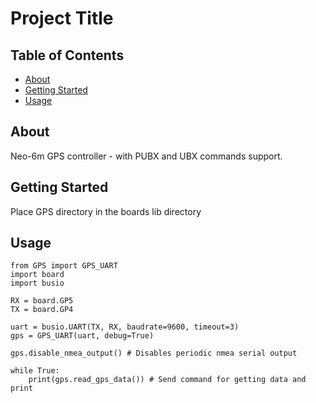 # Project Title

## Table of Contents

- [About](#about)
- [Getting Started](#getting_started)
- [Usage](#usage)

## About <a name = "about"></a>

Neo-6m GPS controller - with PUBX and UBX commands support.

## Getting Started <a name = "getting_started"></a>

Place GPS directory in the boards lib directory

## Usage <a name = "usage"></a>

```
from GPS import GPS_UART
import board
import busio

RX = board.GP5
TX = board.GP4

uart = busio.UART(TX, RX, baudrate=9600, timeout=3)
gps = GPS_UART(uart, debug=True)

gps.disable_nmea_output() # Disables periodic nmea serial output

while True:
    print(gps.read_gps_data()) # Send command for getting data and print

```
